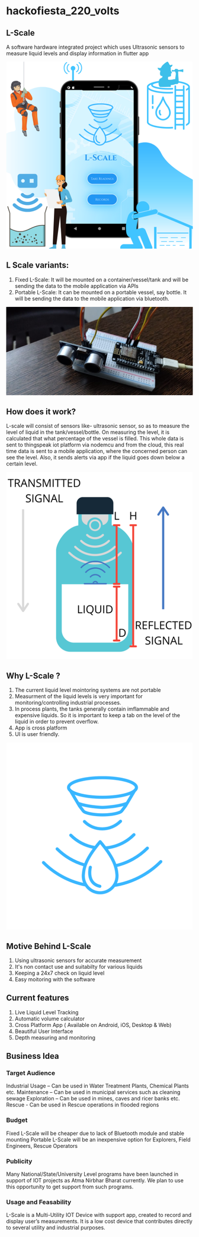 # hackofiesta_220_volts

 ## L-Scale
  A software hardware integrated project which uses Ultrasonic sensors to measure liquid levels and display information in flutter app

  ![1](https://raw.githubusercontent.com/mrcodefrost/hackofiesta_220_volts/main/images/1.png)

 ## L Scale variants:
  1) Fixed L-Scale: It will be mounted on a container/vessel/tank and will be sending the data to the mobile application via APIs
  2) Portable L-Scale: It can be mounted on a portable vessel, say bottle. It will be sending the data to the mobile application via bluetooth.

  ![4](https://raw.githubusercontent.com/mrcodefrost/hackofiesta_220_volts/main/images/4.jpeg)

 ## How does it work?

 L-scale will consist of sensors like- ultrasonic sensor, so as to measure the level of liquid in the tank/vessel/bottle. On measuring the level, it is calculated that what percentage of the vessel is filled. This whole data is sent to thingspeak iot platform via nodemcu and from the cloud,  this real time data is sent to a mobile application, where the concerned person can see the level. Also, it sends alerts via app if the liquid goes down below a certain level.

  ![3](https://raw.githubusercontent.com/mrcodefrost/hackofiesta_220_volts/main/images/3.png)

 ## Why L-Scale ?

 1) The current liquid level mointoring systems are not portable
 2) Measurment of the liquid levels is very important for monitoring/controlling industrial processes.
 3) In process plants, the tanks generally contain imflammable and expensive liquids. So it is important to keep a tab on the level of the liquid in order to prevent overflow.
 4) App is cross platform
 5) UI is user friendly.

   ![2](https://raw.githubusercontent.com/mrcodefrost/hackofiesta_220_volts/main/images/2.png)

 ## Motive Behind L-Scale

 1) Using ultrasonic sensors for accurate measurement
 2) It's non contact use and suitabilty for various liquids
 3) Keeping a 24x7 check on liquid level
 4) Easy moitoring with the software

 ## Current features

 1) Live Liquid Level Tracking
 2) Automatic volume calculator
 3) Cross Platform App ( Available on Android, iOS, Desktop & Web)
 4) Beautiful User Interface
 5) Depth measuring and monitoring


 ## Business Idea

 ### Target Audience

 Industrial Usage – Can be used in Water Treatment Plants, Chemical Plants etc.
 Maintenance – Can be used in municipal services such as cleaning sewage
 Exploration – Can be used in mines, caves and ricer banks etc.
 Rescue - Can be used in Rescue operations in flooded regions

 ### Budget

 Fixed L-Scale will be cheaper due to lack of Bluetooth module and stable mounting
 Portable L-Scale will be an inexpensive option for Explorers, Field Engineers, Rescue Operators

 ### Publicity

 Many National/State/University Level programs have been launched in support of IOT projects as Atma Nirbhar Bharat currently. We plan to use this opportunity to get support from such programs.

 ### Usage and Feasability

 L-Scale is a Multi-Utility IOT Device with support app, created to record and display user’s measurements. It is a low cost device that contributes directly to several utility and industrial purposes.
